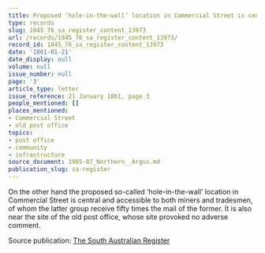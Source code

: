 ```yaml
---
title: Proposed ‘hole-in-the-wall’ location in Commercial Street is central
type: records
slug: 1845_76_sa_register_content_13973
url: /records/1845_76_sa_register_content_13973/
record_id: 1845_76_sa_register_content_13973
date: '1861-01-21'
date_display: null
volume: null
issue_number: null
page: '3'
article_type: letter
issue_reference: 21 January 1861, page 3
people_mentioned: []
places_mentioned:
- Commercial Street
- old post office
topics:
- post office
- community
- infrastructure
source_document: 1985-87_Northern__Argus.md
publication_slug: sa-register
---
```


On the other hand the proposed so-called ‘hole-in-the-wall’ location in Commercial Street is central and accessible to both miners and tradesmen, of whom the latter group receive fifty times the mail of the former.  It is also near the site of the old post office, whose site provoked no adverse comment.

Source publication: [The South Australian Register](/publications/sa-register/)
